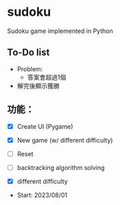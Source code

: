 # sudoku
Sudoku game implemented in Python

## To-Do list
* Problem: 
    * 答案會超過1個
* 解完後顯示獲勝

## 功能：
- [x] Create UI (Pygame)
- [x] New game (w/ different difficulty)
- [ ] Reset
- [ ] backtracking algorithm solving
- [x] different difficulty
      


* Start: 2023/08/01
